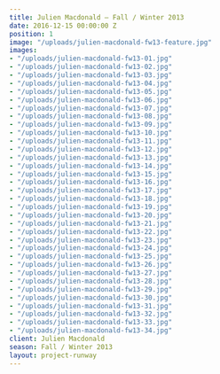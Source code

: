 ```yaml
---
title: Julien Macdonald — Fall / Winter 2013
date: 2016-12-15 00:00:00 Z
position: 1
image: "/uploads/julien-macdonald-fw13-feature.jpg"
images:
- "/uploads/julien-macdonald-fw13-01.jpg"
- "/uploads/julien-macdonald-fw13-02.jpg"
- "/uploads/julien-macdonald-fw13-03.jpg"
- "/uploads/julien-macdonald-fw13-04.jpg"
- "/uploads/julien-macdonald-fw13-05.jpg"
- "/uploads/julien-macdonald-fw13-06.jpg"
- "/uploads/julien-macdonald-fw13-07.jpg"
- "/uploads/julien-macdonald-fw13-08.jpg"
- "/uploads/julien-macdonald-fw13-09.jpg"
- "/uploads/julien-macdonald-fw13-10.jpg"
- "/uploads/julien-macdonald-fw13-11.jpg"
- "/uploads/julien-macdonald-fw13-12.jpg"
- "/uploads/julien-macdonald-fw13-13.jpg"
- "/uploads/julien-macdonald-fw13-14.jpg"
- "/uploads/julien-macdonald-fw13-15.jpg"
- "/uploads/julien-macdonald-fw13-16.jpg"
- "/uploads/julien-macdonald-fw13-17.jpg"
- "/uploads/julien-macdonald-fw13-18.jpg"
- "/uploads/julien-macdonald-fw13-19.jpg"
- "/uploads/julien-macdonald-fw13-20.jpg"
- "/uploads/julien-macdonald-fw13-21.jpg"
- "/uploads/julien-macdonald-fw13-22.jpg"
- "/uploads/julien-macdonald-fw13-23.jpg"
- "/uploads/julien-macdonald-fw13-24.jpg"
- "/uploads/julien-macdonald-fw13-25.jpg"
- "/uploads/julien-macdonald-fw13-26.jpg"
- "/uploads/julien-macdonald-fw13-27.jpg"
- "/uploads/julien-macdonald-fw13-28.jpg"
- "/uploads/julien-macdonald-fw13-29.jpg"
- "/uploads/julien-macdonald-fw13-30.jpg"
- "/uploads/julien-macdonald-fw13-31.jpg"
- "/uploads/julien-macdonald-fw13-32.jpg"
- "/uploads/julien-macdonald-fw13-33.jpg"
- "/uploads/julien-macdonald-fw13-34.jpg"
client: Julien Macdonald
season: Fall / Winter 2013
layout: project-runway
---
```


